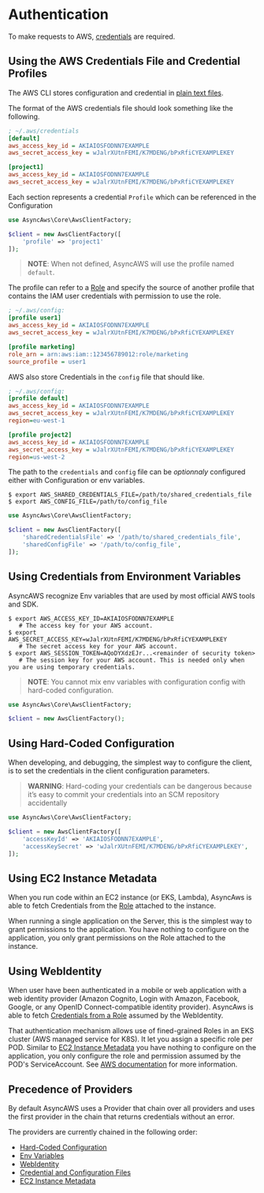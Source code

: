 # Authentication

To make requests to AWS, [credentials](https://docs.aws.amazon.com/IAM/latest/UserGuide/id_credentials_access-keys.html) are required.

## Using the AWS Credentials File and Credential Profiles

The AWS CLI stores configuration and credential in [plain text files](https://docs.aws.amazon.com/cli/latest/userguide/cli-configure-files.html).

The format of the AWS credentials file should look something like the following.

```ini
; ~/.aws/credentials
[default]
aws_access_key_id = AKIAIOSFODNN7EXAMPLE
aws_secret_access_key = wJalrXUtnFEMI/K7MDENG/bPxRfiCYEXAMPLEKEY

[project1]
aws_access_key_id = AKIAIOSFODNN7EXAMPLE
aws_secret_access_key = wJalrXUtnFEMI/K7MDENG/bPxRfiCYEXAMPLEKEY
```

Each section represents a credential `Profile` which can be referenced in the Configuration

```php
use AsyncAws\Core\AwsClientFactory;

$client = new AwsClientFactory([
    'profile' => 'project1'
]);
```

> **NOTE**: When not defined, AsyncAWS will use the profile named `default`.

The profile can refer to a [Role](https://docs.aws.amazon.com/IAM/latest/UserGuide/id_roles.html) and specify the
source of another profile that contains the IAM user credentials with permission to use the role.

```ini
; ~/.aws/config:
[profile user1]
aws_access_key_id = AKIAIOSFODNN7EXAMPLE
aws_secret_access_key = wJalrXUtnFEMI/K7MDENG/bPxRfiCYEXAMPLEKEY

[profile marketing]
role_arn = arn:aws:iam::123456789012:role/marketing
source_profile = user1
```

AWS also store Credentials in the `config` file that should like.

```ini
; ~/.aws/config:
[profile default]
aws_access_key_id = AKIAIOSFODNN7EXAMPLE
aws_secret_access_key = wJalrXUtnFEMI/K7MDENG/bPxRfiCYEXAMPLEKEY
region=eu-west-1

[profile project2]
aws_access_key_id = AKIAIOSFODNN7EXAMPLE
aws_secret_access_key = wJalrXUtnFEMI/K7MDENG/bPxRfiCYEXAMPLEKEY
region=us-west-2
```

The path to the `credentials` and `config` file can be *optionnaly* configured either with Configuration or env variables.

```cli
$ export AWS_SHARED_CREDENTIALS_FILE=/path/to/shared_credentials_file
$ export AWS_CONFIG_FILE=/path/to/config_file
```

```php
use AsyncAws\Core\AwsClientFactory;

$client = new AwsClientFactory([
    'sharedCredentialsFile' => '/path/to/shared_credentials_file',
    'sharedConfigFile' => '/path/to/config_file',
]);
```

## Using Credentials from Environment Variables

AsyncAWS recognize Env variables that are used by most official AWS tools and SDK.

```cli
$ export AWS_ACCESS_KEY_ID=AKIAIOSFODNN7EXAMPLE
   # The access key for your AWS account.
$ export AWS_SECRET_ACCESS_KEY=wJalrXUtnFEMI/K7MDENG/bPxRfiCYEXAMPLEKEY
   # The secret access key for your AWS account.
$ export AWS_SESSION_TOKEN=AQoDYXdzEJr...<remainder of security token>
   # The session key for your AWS account. This is needed only when you are using temporary credentials.
```

> **NOTE**: You cannot mix env variables with configuration config with
> hard-coded configuration.

```php
use AsyncAws\Core\AwsClientFactory;

$client = new AwsClientFactory();
```

## Using Hard-Coded Configuration

When developing, and debugging, the simplest way to configure the client, is to set the credentials in the
client configuration parameters.

> **WARNING**: Hard-coding your credentials can be dangerous because it’s easy to commit your credentials into an SCM
> repository accidentally

```php
use AsyncAws\Core\AwsClientFactory;

$client = new AwsClientFactory([
    'accessKeyId' => 'AKIAIOSFODNN7EXAMPLE',
    'accessKeySecret' => 'wJalrXUtnFEMI/K7MDENG/bPxRfiCYEXAMPLEKEY',
]);
```

## Using EC2 Instance Metadata

When you run code within an EC2 instance (or EKS, Lambda), AsyncAws is able to fetch Credentials from the
[Role](https://docs.aws.amazon.com/IAM/latest/UserGuide/id_roles.html) attached to the instance.

When running a single application on the Server, this is the simplest way to grant permissions to the application. You
have nothing to configure on the application, you only grant permissions on the Role attached to the instance.

## Using WebIdentity

When user have been authenticated in a mobile or web application with a web
identity provider (Amazon Cognito, Login with Amazon, Facebook, Google, or any
OpenID Connect-compatible identity provider). AsyncAws is able to fetch
[Credentials from a Role](https://docs.amazonaws.cn/en_us/IAM/latest/UserGuide/id_roles_create_for-idp_oidc.html)
assumed by the WebIdentity.

That authentication mechanism allows use of fined-grained Roles in an EKS
cluster (AWS managed service for K8S). It let you assign a specific role per
POD. Similar to [EC2 Instance Metadata](#using-ec2-instance-metadata) you
have nothing to configure on the application, you only configure the role and
permission assumed by the POD's ServiceAccount. See [AWS documentation](https://aws.amazon.com/blogs/opensource/introducing-fine-grained-iam-roles-service-accounts/)
for more information.

## Precedence of Providers

By default AsyncAWS uses a Provider that chain over all providers and uses the first provider in the chain that returns
credentials without an error.

The providers are currently chained in the following order:

- [Hard-Coded Configuration](#using-hard-coded-configuration)
- [Env Variables](#using-credentials-from-environment-variables)
- [WebIdentity](#using-webidentity)
- [Credential and Configuration Files](#using-the-aws-credentials-file-and-credential-profiles)
- [EC2 Instance Metadata](#using-ec2-instance-metadata)
